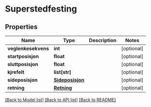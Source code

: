 # Superstedfesting

## Properties
Name | Type | Description | Notes
------------ | ------------- | ------------- | -------------
**veglenkesekvens** | **int** |  | [optional] 
**startposisjon** | **float** |  | [optional] 
**sluttposisjon** | **float** |  | [optional] 
**kjrefelt** | **list[str]** |  | [optional] 
**sideposisjon** | [**Sideposisjon**](Sideposisjon.md) |  | [optional] 
**retning** | [**Retning**](Retning.md) |  | [optional] 

[[Back to Model list]](../README.md#documentation-for-models) [[Back to API list]](../README.md#documentation-for-api-endpoints) [[Back to README]](../README.md)

